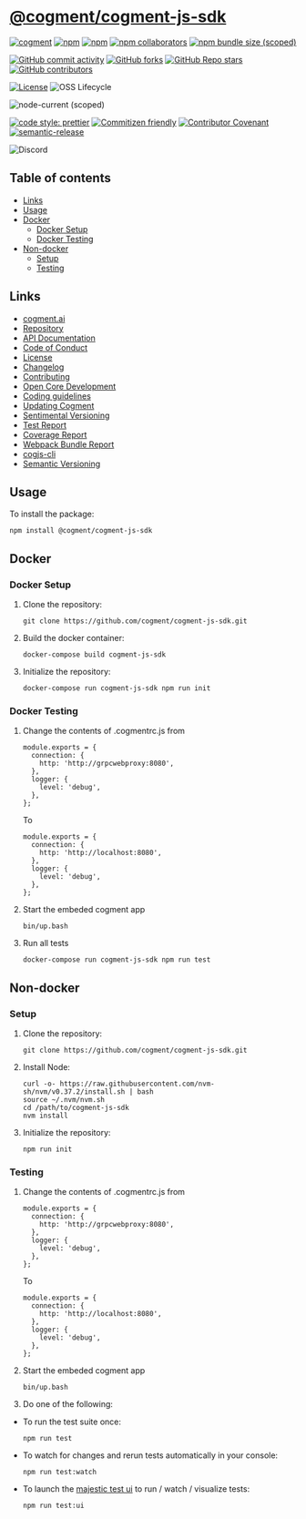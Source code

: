 # [**@cogment/cogment-js-sdk**](https://github.com/cogment/cogment-js-sdk)

[![cogment](https://img.shields.io/badge/npm-%40cogment%2Fcogment--js--sdk-brightgreen)][npm-cogment]
[![npm](https://img.shields.io/npm/dw/@cogment/cogment-js-sdk)][npm-cogment]
[![npm](https://img.shields.io/npm/v/@cogment/cogment-js-sdk)][npm-cogment]
[![npm collaborators](https://img.shields.io/npm/collaborators/@cogment/cogment-js-sdk)][npm-cogment]
[![npm bundle size (scoped)](https://img.shields.io/bundlephobia/minzip/@cogment/cogment-js-sdk)][npm-cogment]

[![GitHub commit activity](https://img.shields.io/github/commit-activity/w/cogment/cogment-js-sdk?style=social&logo=github)][repo]
[![GitHub forks](https://img.shields.io/github/forks/cogment/cogment-js-sdk?style=social)][repo]
[![GitHub Repo stars](https://img.shields.io/github/stars/cogment/cogment-js-sdk?style=social)][repo]
[![GitHub contributors](https://img.shields.io/github/contributors/cogment/cogment-js-sdk?style=social&logo=github)][repo]

[![License](https://img.shields.io/npm/l/@cogment/cogment-js-sdk)][license]
![OSS Lifecycle](https://img.shields.io/osslifecycle/cogment/cogment-js-sdk)

![node-current (scoped)](https://img.shields.io/node/v/@cogment/cogment-js-sdk)

[![code style: prettier](https://img.shields.io/badge/code_style-prettier-ff69b4.svg)](https://github.com/prettier/prettier)
[![Commitizen friendly](https://img.shields.io/badge/commitizen-friendly-brightgreen.svg)](http://commitizen.github.io/cz-cli/)
[![Contributor Covenant](https://img.shields.io/badge/Contributor%20Covenant-v2.0%20adopted-ff69b4.svg)][code-of-conduct]
[![semantic-release](https://img.shields.io/badge/%20%20%F0%9F%93%A6%F0%9F%9A%80-semantic--release-e10079.svg)](https://github.com/semantic-release/semantic-release)

![Discord](https://img.shields.io/discord/739822842450935963?label=Discord&logo=Discord&style=plastic)

## Table of contents

- [Links](#links)
- [Usage](#usage)
- [Docker](#docker)
  - [Docker Setup](#docker-setup)
  - [Docker Testing](#docker-testing)
- [Non-docker](#non-docker)
  - [Setup](#setup)
  - [Testing](#testing)

## Links

- [cogment.ai][cogment.ai]
- [Repository][repo]
- [API Documentation][api-docs]
- [Code of Conduct][code-of-conduct]
- [License][license]
- [Changelog][changelog]
- [Contributing][contributing]
- [Open Core Development][opencore-development]
- [Coding guidelines][codeguidelines]
- [Updating Cogment][updating-cogment]
- [Sentimental Versioning][sentimental-versioning]
- [Test Report][tests]
- [Coverage Report][coverage]
- [Webpack Bundle Report][webpack]
- [cogjs-cli][cogjs-cli]
- [Semantic Versioning][semver.org]

## Usage

To install the package:

```shell script
npm install @cogment/cogment-js-sdk
```

## Docker

### Docker Setup

1. Clone the repository:
   ```shell script
   git clone https://github.com/cogment/cogment-js-sdk.git
   ```
2. Build the docker container:
   ```shell script
   docker-compose build cogment-js-sdk
   ```
3. Initialize the repository:
   ```shell script
   docker-compose run cogment-js-sdk npm run init
   ```

### Docker Testing

1. Change the contents of .cogmentrc.js from
   ```
   module.exports = {
     connection: {
       http: 'http://grpcwebproxy:8080',
     },
     logger: {
       level: 'debug',
     },
   };
   ```
   To
   ```
   module.exports = {
     connection: {
       http: 'http://localhost:8080',
     },
     logger: {
       level: 'debug',
     },
   };
   ```
2. Start the embeded cogment app
   ```shell script
   bin/up.bash
   ```
3. Run all tests
   ```shell script
   docker-compose run cogment-js-sdk npm run test
   ```

## Non-docker

### Setup

1. Clone the repository:
   ```shell script
   git clone https://github.com/cogment/cogment-js-sdk.git
   ```
2. Install Node:
   ```shell script
   curl -o- https://raw.githubusercontent.com/nvm-sh/nvm/v0.37.2/install.sh | bash
   source ~/.nvm/nvm.sh
   cd /path/to/cogment-js-sdk
   nvm install
   ```
3. Initialize the repository:
   ```shell script
   npm run init
   ```

### Testing

1. Change the contents of .cogmentrc.js from
   ```
   module.exports = {
     connection: {
       http: 'http://grpcwebproxy:8080',
     },
     logger: {
       level: 'debug',
     },
   };
   ```
   To
   ```
   module.exports = {
     connection: {
       http: 'http://localhost:8080',
     },
     logger: {
       level: 'debug',
     },
   };
   ```
2. Start the embeded cogment app
   ```shell script
   bin/up.bash
   ```
3. Do one of the following:

- To run the test suite once:

  ```shell script
  npm run test
  ```

- To watch for changes and rerun tests automatically in your console:

  ```shell script
  npm run test:watch
  ```

- To launch the [majestic test ui][majestic] to run / watch / visualize
  tests:

  ```shell script
  npm run test:ui
  ```

[api-docs]: https://ai-r.gitlab.io/cogment-js-sdk 'api-docs'
[changelog]: /CHANGELOG.md 'changelog'
[code-of-conduct]: /CODE_OF_CONDUCT.md
[codeguidelines]: /docs/codeguidelines.md
[cogjs-cli]: /cli
[cogment.ai]: https://cogment.ai 'cogment.ai'
[contributing]: /CONTRIBUTING.md
[coverage]: https://ai-r.gitlab.io/cogment-js-sdk/coverage/lcov-report 'coverage report'
[license]: /LICENSE.md 'license'
[majestic]: https://github.com/Raathigesh/majestic 'majestic'
[npm-cogment]: https://www.npmjs.com/package/cogment 'npm-cogment'
[opencore-development]: /docs/opencore-development.md
[repo]: https://github.com/cogment/cogment-js-sdk/ 'Repository'
[semver.org]: https://semver.org
[sentimental-versioning]: http://sentimentalversioning.org/
[tests]: https://ai-r.gitlab.io/cogment-js-sdk/allure
[updating-cogment]: /docs/updating-cogment.md
[webpack]: https://ai-r.gitlab.io/cogment-js-sdk/webpack/cjs
